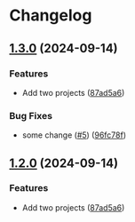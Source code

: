 # Changelog

## [1.3.0](https://github.com/LiptonB/releaseplease-test/compare/v1.2.0...v1.3.0) (2024-09-14)


### Features

* Add two projects ([87ad5a6](https://github.com/LiptonB/releaseplease-test/commit/87ad5a6ea351d5c2001cb0d16b6c4d79a5b63c23))


### Bug Fixes

* some change ([#5](https://github.com/LiptonB/releaseplease-test/issues/5)) ([96fc78f](https://github.com/LiptonB/releaseplease-test/commit/96fc78fed6323cf338ab9cb45f9659ceeeec22c1))

## [1.2.0](https://github.com/LiptonB/releaseplease-test/compare/v1.1.1...v1.2.0) (2024-09-14)


### Features

* Add two projects ([87ad5a6](https://github.com/LiptonB/releaseplease-test/commit/87ad5a6ea351d5c2001cb0d16b6c4d79a5b63c23))
